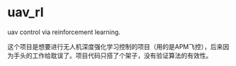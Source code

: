 # uav_rl
uav control via reinforcement learning.

这个项目是想要进行无人机深度强化学习控制的项目（用的是APM飞控），后来因为手头的工作给耽误了。项目代码只搭了个架子，没有验证算法的有效性。
